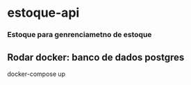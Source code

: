 # estoque-api
### Estoque para genrenciametno de estoque
## Rodar docker: banco de dados postgres
docker-compose up
